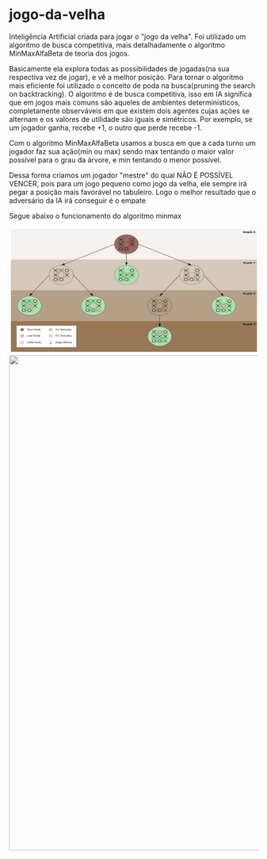 # jogo-da-velha
Inteligência Artificial criada para jogar o "jogo da velha". Foi utilizado um algoritmo de busca competitiva, mais detalhadamente o algoritmo MinMaxAlfaBeta de teoria dos jogos.

<p>Basicamente ela explora todas as possibilidades de jogadas(na sua respectiva vez de jogar), e vê a melhor posição. 
Para tornar o algoritmo mais eficiente foi utilizado o conceito de poda na busca(pruning the search on backtracking).
O algoritmo é de busca competitiva, isso em IA significa que em jogos mais comuns são aqueles de ambientes determinísticos, 
completamente observáveis em que existem dois agentes cujas ações se alternam e os valores de utilidade são iguais e simétricos.
Por exemplo, se um jogador ganha, recebe +1, o outro que perde recebe -1. </p>
<p> Com o algoritmo MinMaxAlfaBeta usamos a busca em que a cada turno um jogador faz sua ação(min ou max) sendo max tentando o maior valor possível para o grau da árvore,
e min tentando o menor possível.</p>
<p> Dessa forma criamos um jogador "mestre" do qual NÃO É POSSÍVEL VENCER, pois para um jogo pequeno como jogo da velha, ele sempre irá pegar a posição mais favorável no tabuleiro. Logo o melhor resultado que o adversário da IA irá conseguir é o empate</p>
<p> Segue abaixo o funcionamento do algoritmo minmax</p>
<img src="minimax.png" width="1002" height="256"/>
<br>
  <img src="https://c.tenor.com/GX5odnI5fgkAAAAC/idea-genius.gif" width="1600" height="1000">

